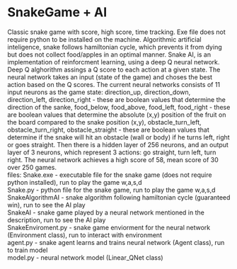 # SnakeGame + AI
Classic snake game with score, high score, time tracking. Exe file does not require python to be installed on the machine.
Algorithmic artificial inteligence, snake follows hamiltonian cycle, which prevents it from dying but does not collect food/apples
in an optimal manner.
Snake AI, is an implementation of reinforcment learning, using a deep Q neural network. Deep Q alghorithm assings a Q score to each action
at a given state. The neural network takes an input (state of the game) and choses the best action based on the Q scores. The current neural networks
consists of 11 input neurons as the game state: direction_up, direction_down, direction_left, direction_right - these are boolean values that determine
the direction of the sanke, food_below, food_above, food_left, food_right - these are boolean values that determine the absolute (x,y) position of the 
fruit on the board compared to the snake position (x,y), obstacle_turn_left, obstacle_turn_right, obstacle_straight - these are boolean values that
determine if the snake will hit an obstacle (wall or body) if he turns left, right or goes straight. Then there is a hidden layer of 256 neurons, and
an output layer of 3 neurons, which represent 3 actions: go straight, turn left, turn right.
The neural network achieves a high score of 58, mean score of 30 over 250 games.
<br />
files:
Snake.exe - executable file for the snake game (does not require python installed), run to play the game w,a,s,d <br />
Snake.py - python file for the snake game, run to play the game w,a,s,d <br />
SnakeAlgorithmAI - snake algorithm following hamiltonian cycle (guaranteed win), run to see the AI play <br />
SnakeAI - snake game played by a neural network mentioned in the description, run to see the AI play <br />
SnakeEnviroment.py - snake game enviorment for the neural network (Environment class), run to interact with environment <br />
agent.py - snake agent learns and trains neural network (Agent class), run to train model <br />
model.py - neural network model (Linear_QNet class) <br />
